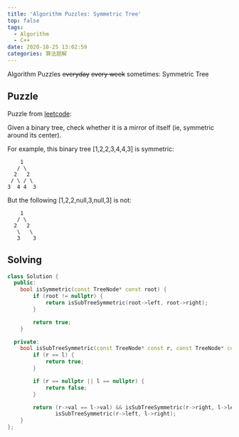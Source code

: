 ```yaml
---
title: 'Algorithm Puzzles: Symmetric Tree'
top: false
tags:
  - Algorithm
  - C++
date: 2020-10-25 13:02:59
categories: 算法题解
---
```

Algorithm Puzzles ~~everyday~~ ~~every week~~ sometimes: Symmetric Tree

<!--more-->

## Puzzle

Puzzle from [leetcode](https://leetcode.com):

Given a binary tree, check whether it is a mirror of itself (ie, symmetric around its center).

For example, this binary tree [1,2,2,3,4,4,3] is symmetric:

```
    1
   / \
  2   2
 / \ / \
3  4 4  3
```

But the following [1,2,2,null,3,null,3] is not:
```
    1
   / \
  2   2
   \   \
   3    3
```

## Solving

```cpp
class Solution {
  public:
    bool isSymmetric(const TreeNode* const root) {
        if (root != nullptr) {
            return isSubTreeSymmetric(root->left, root->right);
        }

        return true;
    }

  private:
    bool isSubTreeSymmetric(const TreeNode* const r, const TreeNode* const l) {
        if (r == l) {
            return true;
        }

        if (r == nullptr || l == nullptr) {
            return false;
        }

        return (r->val == l->val) && isSubTreeSymmetric(r->right, l->left) &&
               isSubTreeSymmetric(r->left, l->right);
    }
};
```
